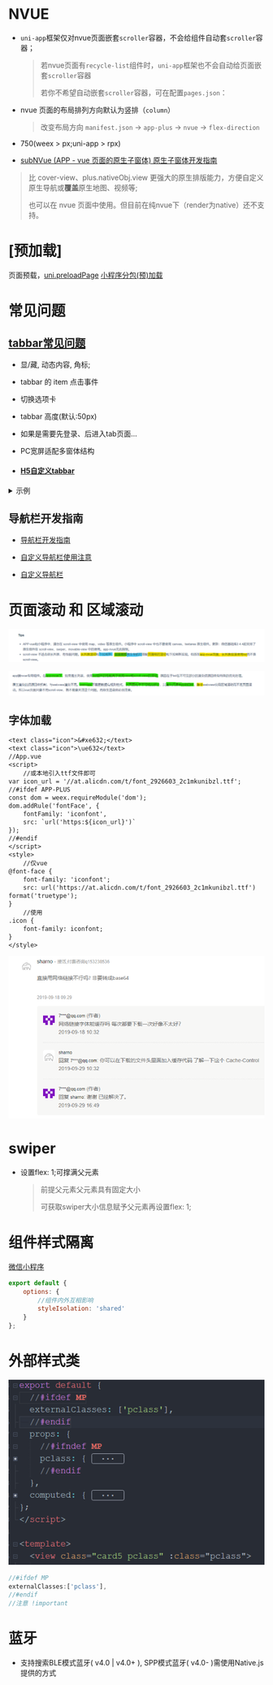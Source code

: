 # NVUE

- `uni-app`框架仅对nvue页面嵌套`scroller`容器，不会给组件自动套`scroller`容器；
  
  > 若nvue页面有`recycle-list`组件时，`uni-app`框架也不会自动给页面嵌套`scroller`容器
  >
  > 若你不希望自动嵌套`scroller`容器，可在配置`pages.json`：
  
- nvue 页面的布局排列方向默认为竖排（`column`）

  > 改变布局方向 `manifest.json` -> `app-plus` -> `nvue` -> `flex-direction` 

- 750(weex > px;uni-app > rpx)

-  [subNVue (APP - vue 页面的原生子窗体) 原生子窗体开发指南](https://ask.dcloud.net.cn/article/35948)

  > 比 cover-view、plus.nativeObj.view 更强大的原生排版能力，方便自定义原生导航或**覆盖**原生地图、视频等;
  >
  > 也可以在 nvue 页面中使用。但目前在纯nvue下（render为native）还不支持。

# [预加载]

页面预载，[uni.preloadPage](https://uniapp.dcloud.io/api/preload-page)
[小程序分包(预)加载](https://uniapp.dcloud.io/collocation/pages?id=subpackages)

# 常见问题

## [**tabbar常见问题**](https://uniapp.dcloud.io/collocation/pages?id=tips-tabbar)

- 显/藏, 动态内容, 角标;

- tabbar 的 item 点击事件

- 切换选项卡

- tabbar 高度(默认:50px)

- 如果是需要先登录、后进入tab页面...

- PC宽屏适配多窗体结构

- #### [H5自定义tabbar](https://uniapp.dcloud.io/collocation/pages?id=custom-tab-bar)

<details>
  <summary>示例</summary>
   "tabBar": {
    "color": "#7A7E83",
    "selectedColor": "#3cc51f",
    "borderStyle": "black",
    "backgroundColor": "#ffffff",
    "list": [{
        "pagePath": "pages/component/index",
        "iconPath": "static/image/icon_component.png",
        "selectedIconPath": "static/image/icon_component_HL.png",
        "text": "组件"
    }, {
        "pagePath": "pages/API/index",
        "iconPath": "static/image/icon_API.png",
        "selectedIconPath": "static/image/icon_API_HL.png",
        "text": "接口"
    }]
}
</details>

## 导航栏开发指南

-  [导航栏开发指南](https://ask.dcloud.net.cn/article/34921)


- [自定义导航栏使用注意](https://uniapp.dcloud.io/collocation/pages?id=customnav)
- [自定义导航栏](https://ask.dcloud.net.cn/article/36388)

# 页面滚动 和 区域滚动

![](../../image/tips.png)

![image-20220119163728985](../../image/image-20220119163728985.png)

## 字体加载

```vue
<text class="icon">&#xe632;</text>
<text class="icon">\ue632</text>
//App.vue
<script>
    //或本地引入ttf文件即可
var icon_url = '//at.alicdn.com/t/font_2926603_2c1mkunibzl.ttf';
//#ifdef APP-PLUS
const dom = weex.requireModule('dom');
dom.addRule('fontFace', {
	fontFamily: 'iconfont',
	src: `url('https:${icon_url}')`
});
//#endif
</script>
<style>
    //仅vue
@font-face {
	font-family: 'iconfont';
	src: url('https://at.alicdn.com/t/font_2926603_2c1mkunibzl.ttf') format('truetype');
}
    //使用
.icon {
	font-family: iconfont;
}
</style>
```

![image-20220606213144795](../../image/image-20220606213144795.png)

# swiper

- 设置flex: 1;可撑满父元素

  > 前提父元素父元素具有固定大小 
  >
  > 可获取swiper大小信息赋予父元素再设置flex: 1;

# 组件样式隔离

[微信小程序](https://developers.weixin.qq.com/miniprogram/dev/framework/custom-component/wxml-wxss.html#%E7%BB%84%E4%BB%B6%E6%A0%B7%E5%BC%8F%E9%9A%94%E7%A6%BB)

```js
export default {
	options: {
        //组件内外互相影响
		styleIsolation: 'shared'
	}
};
```

# 外部样式类

![image-20220606212058243](../../image/image-20220606212058243.png)

```js
//#ifdef MP
externalClasses:['pclass'],
//#endif
//注意 !important
```

# 蓝牙

- 支持搜索BLE模式蓝牙( v4.0 | v4.0+ ), SPP模式蓝牙( v4.0- )需使用Native.js提供的方式
